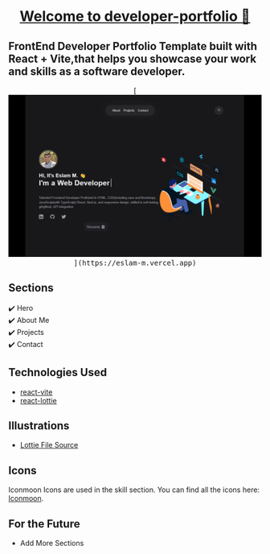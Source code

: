 [<h1 align="center">Welcome to developer-portfolio 👋</h1>](https://eslam-m.vercel.app)



## FrontEnd Developer Portfolio Template built with React + Vite,that helps you showcase your work and skills as a software developer.

<p align="center">
  <kbd>
    [<img src="./preview.png"></img>](https://eslam-m.vercel.app)
  </kbd>
</p>


## Sections

✔️ Hero\
✔️ About Me\
✔️ Projects\
✔️ Contact

## Technologies Used

- [react-vite](https://vitejs.dev/guide/)
- [react-lottie](https://www.npmjs.com/package/react-lottie)



## Illustrations

- [Lottie File Source](https://lottiefiles.com)

## Icons

Iconmoon Icons are used in the skill section. You can find all the icons here: [Iconmoon](https://icomoon.io).

## For the Future

- Add More Sections